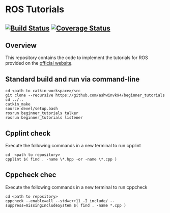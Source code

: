 # ROS Tutorials

[![Build Status](https://travis-ci.org/ashwinvk94/beginner_tutorials.svg?branch=master)](https://travis-ci.org/ashwinvk94/beginner_tutorials)
[![Coverage Status](https://coveralls.io/repos/github/ashwinvk94/beginner_tutorials/badge.svg?branch=master)](https://coveralls.io/github/ashwinvk94/beginner_tutorials?branch=master)
---

## Overview

This repository contains the code to implement the tutorials for ROS provided on the [official website](http://wiki.ros.org/ROS/Tutorials#Beginner_Level).


## Standard build and run via command-line
```
cd <path to catkin workspace>/src
git clone --recursive https://github.com/ashwinvk94/beginner_tutorials
cd ../..
catkin_make
source devel/setup.bash
rosrun beginner_tutorials talker
rosrun beginner_tutorials listener
```
## Cpplint check
Execute the following commands in a new terminal to run cpplint
```
cd  <path to repository>
cpplint $( find . -name \*.hpp -or -name \*.cpp )
```

## Cppcheck chec
Execute the following commands in a new terminal to run cppcheck
```
cd <path to repository>
cppcheck --enable=all --std=c++11 -I include/ --suppress=missingIncludeSystem $( find . -name *.cpp )
```
